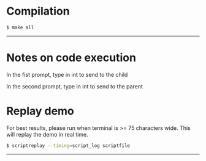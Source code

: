 # Compilation 

```bash
$ make all
```

***

# Notes on code execution

In the fist prompt, type in int to send to the child

In the second prompt, type in int to send to the parent

# Replay demo
For best results, please run when terminal is >= 75 characters wide.
This will replay the demo in real time.

```bash
$ scriptreplay --timing=script_log scriptfile
```

***
